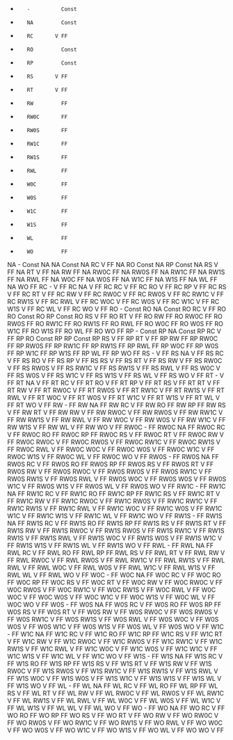 -        -          Const
-        NA         Const
-        RC       V FF
-        RO         Const
-        RP         Const
-        RS       V FF
-        RT       V FF
-        RW         FF
-        RW0C       FF
-        RW0S       FF
-        RW1C       FF
-        RW1S       FF
-        RWL        FF
-        W0C        FF
-        W0S        FF
-        W1C        FF
-        W1S        FF
-        WL         FF
-        WO         FF
NA       -          Const
NA       NA         Const
NA       RC       V FF
NA       RO         Const
NA       RP         Const
NA       RS       V FF
NA       RT       V FF
NA       RW         FF
NA       RW0C       FF
NA       RW0S       FF
NA       RW1C       FF
NA       RW1S       FF
NA       RWL        FF
NA       W0C        FF
NA       W0S        FF
NA       W1C        FF
NA       W1S        FF
NA       WL         FF
NA       WO         FF
RC       -        V FF
RC       NA       V FF
RC       RC       V FF
RC       RO       V FF
RC       RP       V FF
RC       RS       V FF
RC       RT       V FF
RC       RW       V FF
RC       RW0C     V FF
RC       RW0S     V FF
RC       RW1C     V FF
RC       RW1S     V FF
RC       RWL      V FF
RC       W0C      V FF
RC       W0S      V FF
RC       W1C      V FF
RC       W1S      V FF
RC       WL       V FF
RC       WO       V FF
RO       -          Const
RO       NA         Const
RO       RC       V FF
RO       RO         Const
RO       RP         Const
RO       RS       V FF
RO       RT       V FF
RO       RW         FF
RO       RW0C       FF
RO       RW0S       FF
RO       RW1C       FF
RO       RW1S       FF
RO       RWL        FF
RO       W0C        FF
RO       W0S        FF
RO       W1C        FF
RO       W1S        FF
RO       WL         FF
RO       WO         FF
RP       -          Const
RP       NA         Const
RP       RC       V FF
RP       RO         Const
RP       RP         Const
RP       RS       V FF
RP       RT       V FF
RP       RW         FF
RP       RW0C       FF
RP       RW0S       FF
RP       RW1C       FF
RP       RW1S       FF
RP       RWL        FF
RP       W0C        FF
RP       W0S        FF
RP       W1C        FF
RP       W1S        FF
RP       WL         FF
RP       WO         FF
RS       -        V FF
RS       NA       V FF
RS       RC       V FF
RS       RO       V FF
RS       RP       V FF
RS       RS       V FF
RS       RT       V FF
RS       RW       V FF
RS       RW0C     V FF
RS       RW0S     V FF
RS       RW1C     V FF
RS       RW1S     V FF
RS       RWL      V FF
RS       W0C      V FF
RS       W0S      V FF
RS       W1C      V FF
RS       W1S      V FF
RS       WL       V FF
RS       WO       V FF
RT       -        V FF
RT       NA       V FF
RT       RC       V FF
RT       RO       V FF
RT       RP       V FF
RT       RS       V FF
RT       RT       V FF
RT       RW       V FF
RT       RW0C     V FF
RT       RW0S     V FF
RT       RW1C     V FF
RT       RW1S     V FF
RT       RWL      V FF
RT       W0C      V FF
RT       W0S      V FF
RT       W1C      V FF
RT       W1S      V FF
RT       WL       V FF
RT       WO       V FF
RW       -          FF
RW       NA         FF
RW       RC       V FF
RW       RO         FF
RW       RP         FF
RW       RS       V FF
RW       RT       V FF
RW       RW       V FF
RW       RW0C     V FF
RW       RW0S     V FF
RW       RW1C     V FF
RW       RW1S     V FF
RW       RWL      V FF
RW       W0C      V FF
RW       W0S      V FF
RW       W1C      V FF
RW       W1S      V FF
RW       WL       V FF
RW       WO       V FF
RW0C     -          FF
RW0C     NA         FF
RW0C     RC       V FF
RW0C     RO         FF
RW0C     RP         FF
RW0C     RS       V FF
RW0C     RT       V FF
RW0C     RW       V FF
RW0C     RW0C     V FF
RW0C     RW0S     V FF
RW0C     RW1C     V FF
RW0C     RW1S     V FF
RW0C     RWL      V FF
RW0C     W0C      V FF
RW0C     W0S      V FF
RW0C     W1C      V FF
RW0C     W1S      V FF
RW0C     WL       V FF
RW0C     WO       V FF
RW0S     -          FF
RW0S     NA         FF
RW0S     RC       V FF
RW0S     RO         FF
RW0S     RP         FF
RW0S     RS       V FF
RW0S     RT       V FF
RW0S     RW       V FF
RW0S     RW0C     V FF
RW0S     RW0S     V FF
RW0S     RW1C     V FF
RW0S     RW1S     V FF
RW0S     RWL      V FF
RW0S     W0C      V FF
RW0S     W0S      V FF
RW0S     W1C      V FF
RW0S     W1S      V FF
RW0S     WL       V FF
RW0S     WO       V FF
RW1C     -          FF
RW1C     NA         FF
RW1C     RC       V FF
RW1C     RO         FF
RW1C     RP         FF
RW1C     RS       V FF
RW1C     RT       V FF
RW1C     RW       V FF
RW1C     RW0C     V FF
RW1C     RW0S     V FF
RW1C     RW1C     V FF
RW1C     RW1S     V FF
RW1C     RWL      V FF
RW1C     W0C      V FF
RW1C     W0S      V FF
RW1C     W1C      V FF
RW1C     W1S      V FF
RW1C     WL       V FF
RW1C     WO       V FF
RW1S     -          FF
RW1S     NA         FF
RW1S     RC       V FF
RW1S     RO         FF
RW1S     RP         FF
RW1S     RS       V FF
RW1S     RT       V FF
RW1S     RW       V FF
RW1S     RW0C     V FF
RW1S     RW0S     V FF
RW1S     RW1C     V FF
RW1S     RW1S     V FF
RW1S     RWL      V FF
RW1S     W0C      V FF
RW1S     W0S      V FF
RW1S     W1C      V FF
RW1S     W1S      V FF
RW1S     WL       V FF
RW1S     WO       V FF
RWL      -          FF
RWL      NA         FF
RWL      RC       V FF
RWL      RO         FF
RWL      RP         FF
RWL      RS       V FF
RWL      RT       V FF
RWL      RW       V FF
RWL      RW0C     V FF
RWL      RW0S     V FF
RWL      RW1C     V FF
RWL      RW1S     V FF
RWL      RWL      V FF
RWL      W0C      V FF
RWL      W0S      V FF
RWL      W1C      V FF
RWL      W1S      V FF
RWL      WL       V FF
RWL      WO       V FF
W0C      -          FF
W0C      NA         FF
W0C      RC       V FF
W0C      RO         FF
W0C      RP         FF
W0C      RS       V FF
W0C      RT       V FF
W0C      RW       V FF
W0C      RW0C     V FF
W0C      RW0S     V FF
W0C      RW1C     V FF
W0C      RW1S     V FF
W0C      RWL      V FF
W0C      W0C      V FF
W0C      W0S      V FF
W0C      W1C      V FF
W0C      W1S      V FF
W0C      WL       V FF
W0C      WO       V FF
W0S      -          FF
W0S      NA         FF
W0S      RC       V FF
W0S      RO         FF
W0S      RP         FF
W0S      RS       V FF
W0S      RT       V FF
W0S      RW       V FF
W0S      RW0C     V FF
W0S      RW0S     V FF
W0S      RW1C     V FF
W0S      RW1S     V FF
W0S      RWL      V FF
W0S      W0C      V FF
W0S      W0S      V FF
W0S      W1C      V FF
W0S      W1S      V FF
W0S      WL       V FF
W0S      WO       V FF
W1C      -          FF
W1C      NA         FF
W1C      RC       V FF
W1C      RO         FF
W1C      RP         FF
W1C      RS       V FF
W1C      RT       V FF
W1C      RW       V FF
W1C      RW0C     V FF
W1C      RW0S     V FF
W1C      RW1C     V FF
W1C      RW1S     V FF
W1C      RWL      V FF
W1C      W0C      V FF
W1C      W0S      V FF
W1C      W1C      V FF
W1C      W1S      V FF
W1C      WL       V FF
W1C      WO       V FF
W1S      -          FF
W1S      NA         FF
W1S      RC       V FF
W1S      RO         FF
W1S      RP         FF
W1S      RS       V FF
W1S      RT       V FF
W1S      RW       V FF
W1S      RW0C     V FF
W1S      RW0S     V FF
W1S      RW1C     V FF
W1S      RW1S     V FF
W1S      RWL      V FF
W1S      W0C      V FF
W1S      W0S      V FF
W1S      W1C      V FF
W1S      W1S      V FF
W1S      WL       V FF
W1S      WO       V FF
WL       -          FF
WL       NA         FF
WL       RC       V FF
WL       RO         FF
WL       RP         FF
WL       RS       V FF
WL       RT       V FF
WL       RW       V FF
WL       RW0C     V FF
WL       RW0S     V FF
WL       RW1C     V FF
WL       RW1S     V FF
WL       RWL      V FF
WL       W0C      V FF
WL       W0S      V FF
WL       W1C      V FF
WL       W1S      V FF
WL       WL       V FF
WL       WO       V FF
WO       -          FF
WO       NA         FF
WO       RC       V FF
WO       RO         FF
WO       RP         FF
WO       RS       V FF
WO       RT       V FF
WO       RW       V FF
WO       RW0C     V FF
WO       RW0S     V FF
WO       RW1C     V FF
WO       RW1S     V FF
WO       RWL      V FF
WO       W0C      V FF
WO       W0S      V FF
WO       W1C      V FF
WO       W1S      V FF
WO       WL       V FF
WO       WO       V FF
